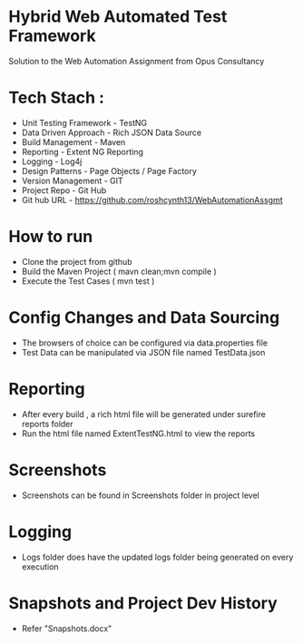 # Hybrid Web Automated Test Framework 

Solution to the Web Automation Assignment from Opus Consultancy 

# Tech Stach :

- Unit Testing Framework - TestNG
- Data Driven Approach - Rich JSON Data Source 
- Build Management - Maven
- Reporting - Extent NG Reporting 
- Logging - Log4j 
- Design Patterns - Page Objects / Page Factory
- Version Management - GIT 
- Project Repo -  Git Hub 
- Git hub URL - https://github.com/roshcynth13/WebAutomationAssgmt

# How to run 

- Clone the project from github
- Build the Maven Project ( mavn clean;mvn compile ) 
- Execute the Test Cases ( mvn test ) 

# Config Changes and Data Sourcing

- The browsers of choice can be configured via data.properties file
- Test Data can be manipulated via JSON file named TestData.json

# Reporting 

- After every build , a rich html file will be generated under surefire reports folder 
- Run the html file named ExtentTestNG.html to view the reports

# Screenshots 

- Screenshots can be found in Screenshots folder in project level

# Logging

-  Logs folder does have the updated logs folder being generated on every execution


# Snapshots and Project Dev History

- Refer "Snapshots.docx"
